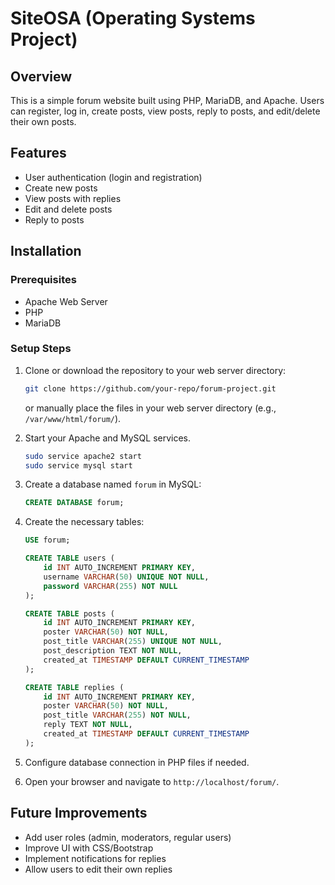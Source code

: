 # SiteOSA (Operating Systems Project)

## Overview
This is a simple forum website built using PHP, MariaDB, and Apache. Users can register, log in, create posts, view posts, reply to posts, and edit/delete their own posts.

## Features
- User authentication (login and registration)
- Create new posts
- View posts with replies
- Edit and delete posts
- Reply to posts

## Installation

### Prerequisites
- Apache Web Server
- PHP
- MariaDB

### Setup Steps
1. Clone or download the repository to your web server directory:
   ```bash
   git clone https://github.com/your-repo/forum-project.git
   ```
   or manually place the files in your web server directory (e.g., `/var/www/html/forum/`).

2. Start your Apache and MySQL services.
   ```bash
   sudo service apache2 start
   sudo service mysql start
   ```

3. Create a database named `forum` in MySQL:
   ```sql
   CREATE DATABASE forum;
   ```

4. Create the necessary tables:
   ```sql
   USE forum;
   
   CREATE TABLE users (
       id INT AUTO_INCREMENT PRIMARY KEY,
       username VARCHAR(50) UNIQUE NOT NULL,
       password VARCHAR(255) NOT NULL
   );

   CREATE TABLE posts (
       id INT AUTO_INCREMENT PRIMARY KEY,
       poster VARCHAR(50) NOT NULL,
       post_title VARCHAR(255) UNIQUE NOT NULL,
       post_description TEXT NOT NULL,
       created_at TIMESTAMP DEFAULT CURRENT_TIMESTAMP
   );

   CREATE TABLE replies (
       id INT AUTO_INCREMENT PRIMARY KEY,
       poster VARCHAR(50) NOT NULL,
       post_title VARCHAR(255) NOT NULL,
       reply TEXT NOT NULL,
       created_at TIMESTAMP DEFAULT CURRENT_TIMESTAMP
   );
   ```

5. Configure database connection in PHP files if needed.

6. Open your browser and navigate to `http://localhost/forum/`.

## Future Improvements
- Add user roles (admin, moderators, regular users)
- Improve UI with CSS/Bootstrap
- Implement notifications for replies
- Allow users to edit their own replies
